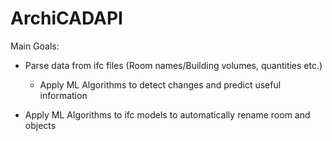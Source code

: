# ArchiCADAPI

Main Goals:

- Parse data from ifc files (Room names/Building volumes, quantities etc.)
    - Apply ML Algorithms to detect changes and predict useful information

- Apply ML Algorithms to ifc models to automatically rename room and objects
